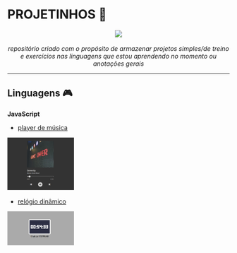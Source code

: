 # PROJETINHOS 🌱

<p align="center">
  <img src="https://i.pinimg.com/originals/8c/92/9b/8c929bbf890a7e4750d0e66d82a11668.gif" width="40%">
</p>

<p align="center">
<i>repositório criado com o propósito de armazenar projetos simples/de treino e exercícios nas linguagens que estou aprendendo no momento ou anotações gerais</i>
</p>

***

## Linguagens 🎮

**JavaScript** 

* [player de música](https://github.com/itscypriano/projetinhos/tree/main/player-musica-js)
<img src="https://github.com/itscypriano/projetinhos/blob/main/player-musica-js/header/player-musica-print.png" width="30%">


* [relógio dinâmico](https://github.com/itscypriano/projetinhos/tree/main/relogio-js)
<img src="https://github.com/itscypriano/projetinhos/blob/main/relogio-js/header/relogio-js-print.png" width="30%">
